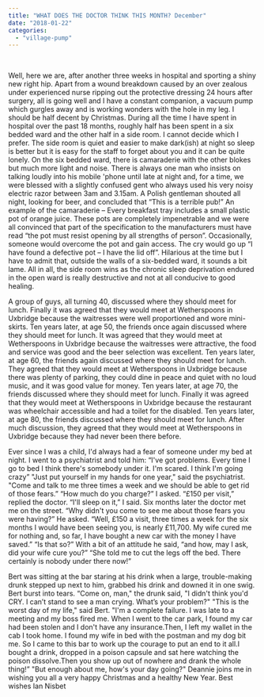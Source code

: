 ```yaml
---
title: "WHAT DOES THE DOCTOR THINK THIS MONTH? December"
date: "2018-01-22"
categories: 
  - "village-pump"
---
```


 

Well, here we are, after another three weeks in hospital and sporting a shiny new right hip. Apart from a wound breakdown caused by an over zealous under experienced nurse ripping out the protective dressing 24 hours after surgery, all is going well and I have a constant companion, a vacuum pump which gurgles away and is working wonders with the hole in my leg. I should be half decent by Christmas. During all the time I have spent in hospital over the past 18 months, roughly half has been spent in a six bedded ward and the other half in a side room. I cannot decide which I prefer. The side room is quiet and easier to make dark(ish) at night so sleep is better but it is easy for the staff to forget about you and it can be quite lonely. On the six bedded ward, there is camaraderie with the other blokes but much more light and noise. There is always one man who insists on talking loudly into his mobile 'phone until late at night and, for a time, we were blessed with a slightly confused gent who always used his very noisy electric razor between 3am and 3.15am. A Polish gentleman shouted all night, looking for beer, and concluded that “This is a terrible pub!” An example of the camaraderie – Every breakfast tray includes a small plastic pot of orange juice. These pots are completely impenetrable and we were all convinced that part of the specification to the manufacturers must have read “the pot must resist opening by all strengths of person”. Occasionally, someone would overcome the pot and gain access. The cry would go up “I have found a defective pot – I have the lid off”. Hilarious at the time but I have to admit that, outside the walls of a six-bedded ward, it sounds a bit lame. All in all, the side room wins as the chronic sleep deprivation endured in the open ward is really destructive and not at all conducive to good healing.

A group of guys, all turning 40, discussed where they should meet for lunch. Finally it was agreed that they would meet at Wetherspoons in Uxbridge because the waitresses were well proportioned and wore mini-skirts. Ten years later, at age 50, the friends once again discussed where they should meet for lunch. It was agreed that they would meet at Wetherspoons in Uxbridge because the waitresses were attractive, the food and service was good and the beer selection was excellent. Ten years later, at age 60, the friends again discussed where they should meet for lunch. They agreed that they would meet at Wetherspoons in Uxbridge because there was plenty of parking, they could dine in peace and quiet with no loud music, and it was good value for money. Ten years later, at age 70, the friends discussed where they should meet for lunch. Finally it was agreed that they would meet at Wetherspoons in Uxbridge because the restaurant was wheelchair accessible and had a toilet for the disabled. Ten years later, at age 80, the friends discussed where they should meet for lunch. After much discussion, they agreed that they would meet at Wetherspoons in Uxbridge because they had never been there before.

Ever since I was a child, I'd always had a fear of someone under my bed at night. I went to a psychiatrist and told him: “I've got problems. Every time I go to bed I think there's somebody under it. I'm scared. I think I'm going crazy” "Just put yourself in my hands for one year," said the psychiatrist. "Come and talk to me three times a week and we should be able to get rid of those fears.” “How much do you charge?” I asked. “£150 per visit,” replied the doctor. “I'll sleep on it,” I said. Six months later the doctor met me on the street. “Why didn't you come to see me about those fears you were having?” He asked. “Well, £150 a visit, three times a week for the six months I would have been seeing you, is nearly £11,700. My wife cured me for nothing and, so far, I have bought a new car with the money I have saved.” “Is that so?” With a bit of an attitude he said, “and how, may I ask, did your wife cure you?” “She told me to cut the legs off the bed. There certainly is nobody under there now!”

Bert was sitting at the bar staring at his drink when a large, trouble-making drunk stepped up next to him, grabbed his drink and downed it in one swig. Bert burst into tears. “Come on, man," the drunk said, "I didn't think you'd CRY. I can’t stand to see a man crying. What’s your problem?" "This is the worst day of my life," said Bert. "I'm a complete failure. I was late to a meeting and my boss fired me. When I went to the car park, I found my car had been stolen and I don't have any insurance.Then, I left my wallet in the cab I took home. I found my wife in bed with the postman and my dog bit me. So I came to this bar to work up the courage to put an end to it all.I bought a drink, dropped in a poison capsule and sat here watching the poison dissolve.Then you show up out of nowhere and drank the whole thing!” "But enough about me, how's your day going?" Deannie joins me in wishing you all a very happy Christmas and a healthy New Year. Best wishes Ian Nisbet
